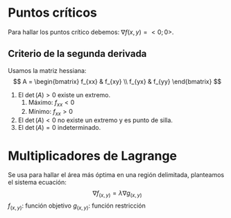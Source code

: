 # Puntos críticos
Para hallar los puntos crítico debemos: $\nabla f{(x,y)}=<0;0>$.
## Criterio de la segunda derivada
Usamos la matriz hessiana:
$$
A =
\begin{bmatrix}
f_{xx} & f_{xy}  \\
f_{yx} & f_{yy}
\end{bmatrix}
$$
1. El $\det(A)>0$ existe un extremo.
    1. Máximo: $f_{xx} < 0$
    2. Mínimo: $f_{xx} > 0$
2. El $\det(A) < 0$ no existe un extremo y es punto de silla.
3. El $\det(A) = 0$ indeterminado.
# Multiplicadores de Lagrange
Se usa para hallar el área más óptima en una región delimitada, planteamos el sistema ecuación:
$$\nabla f_{(x,y)} = \lambda \nabla g_{(x,y)}$$
$f_{(x,y)}$: función objetivo
$g_{(x,y)}$: función restricción